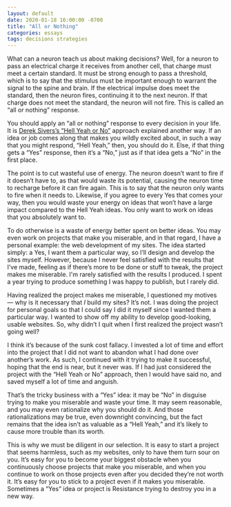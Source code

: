 ```yaml
---
layout: default
date: 2020-01-18 16:00:00 -0700
title: "All or Nothing"
categories: essays
tags: decisions strategies
---
```


What can a neuron teach us about making decisions? Well, for a neuron to pass an electrical charge it receives from another cell, that charge must meet a certain standard. It must be strong enough to pass a threshold, which is to say that the stimulus must be important enough to warrant the signal to the spine and brain. If the electrical impulse does meet the standard, then the neuron fires, continuing it to the next neuron. If that charge does not meet the standard, the neuron will not fire. This is called an “all or nothing” response.

You should apply an “all or nothing” response to every decision in your life. It is [Derek Sivers’s “Hell Yeah or No”](https://sivers.org/hellyeah "Derek Sivers: No “yes.” Either “HELL YEAH!” or “no.”") approach explained another way. If an idea or job comes along that makes you wildly excited about, in such a way that you might respond, “Hell Yeah,” then, you should do it. Else, if that thing gets a “Yes” response, then it’s a “No,” just as if that idea gets a “No” in the first place.

The point is to cut wasteful use of energy. The neuron doesn’t want to fire if it doesn’t have to, as that would waste its potential, causing the neuron time to recharge before it can fire again. This is to say that the neuron only wants to fire when it needs to. Likewise, if you agree to every Yes that comes your way, then you would waste your energy on ideas that won’t have a large impact compared to the Hell Yeah ideas. You only want to work on ideas that you absolutely want to.

To do otherwise is a waste of energy better spent on better ideas. You may even work on projects that make you miserable, and in that regard, I have a personal example: the web development of my sites. The idea started simply: a Yes, I want them a particular way, so I’ll design and develop the sites myself. However, because I never feel satisfied with the results that I’ve made, feeling as if there’s more to be done or stuff to tweak, the project makes me miserable. I'm rarely satisfied with the results I produced. I spent a year trying to produce something I was happy to publish, but I rarely did.

Having realized the project makes me miserable, I questioned my motives — why is it necessary that _I_ build my sites? It’s not. I was doing the project for personal goals so that I could say I did it myself since I wanted them a particular way. I wanted to show off my ability to develop good-looking, usable websites. So, why didn’t I quit when I first realized the project wasn’t going well?

I think it’s because of the sunk cost fallacy. I invested a lot of time and effort into the project that I did not want to abandon what I had done over another’s work. As such, I continued with it trying to make it successful, hoping that the end is near, but it never was. If I had just considered the project with the “Hell Yeah or No” approach, then I would have said no, and saved myself a lot of time and anguish.

That’s the tricky business with a “Yes” idea: it may be “No” in disguise trying to make you miserable and waste your time. It may seem reasonable, and you may even rationalize why you should do it. And those rationalizations may be true, even downright convincing, but the fact remains that the idea isn’t as valuable as a “Hell Yeah,” and it’s likely to cause more trouble than its worth.

This is why we must be diligent in our selection. It is easy to start a project that seems harmless, such as my websites, only to have them turn sour on you. It’s easy for you to become your biggest obstacle when you continuously choose projects that make you miserable, and when you continue to work on those projects even after you decided they’re not worth it. It’s easy for you to stick to a project even if it makes you miserable. Sometimes a “Yes” idea or project is Resistance trying to destroy you in a new way.

